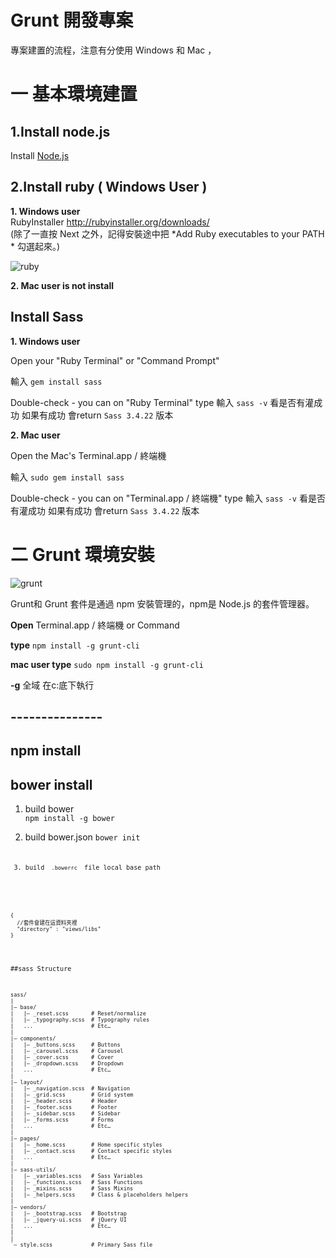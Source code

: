 # Grunt 開發專案

專案建置的流程，注意有分使用  Windows 和 Mac ，



# 一 基本環境建置

## 1.Install node.js

 Install  [ Node.js ](https://nodejs.org/en/)  

## 2.Install ruby ( Windows User )

 **1. Windows user**  
  RubyInstaller  http://rubyinstaller.org/downloads/    
  (除了一直按 Next 之外，記得安裝途中把 *Add Ruby executables to your PATH * 勾選起來。)    

 ![ruby](http://i1.wp.com/naturaljenius.com/wp-content/uploads/2011/10/Ruby-Install-1.png "rubyinstaller")   

 **2. Mac user is not install**

 ## Install Sass

 **1. Windows user**

 Open your  "Ruby  Terminal" or "Command Prompt"

 輸入  `gem install sass`

 Double-check - you can on "Ruby  Terminal"  type   輸入  `sass -v` 看是否有灌成功
  如果有成功 會return  `Sass 3.4.22`  版本

 **2. Mac user**

 Open the Mac's  Terminal.app / 終端機

 輸入  `sudo gem install sass`

 Double-check - you can on "Terminal.app / 終端機"  type   輸入  `sass -v` 看是否有灌成功
  如果有成功 會return  `Sass 3.4.22`  版本


# 二 Grunt 環境安裝

![grunt](http://www.gruntjs.net/img/grunt-logo.png)

Grunt和 Grunt 套件是通過 npm 安裝管理的，npm是 Node.js 的套件管理器。

**Open**    Terminal.app / 終端機  or Command

**type**   `npm install -g grunt-cli`

**mac user type**  `sudo npm install -g grunt-cli`

**-g**   全域  在c:底下執行


## ---------------

## npm install

## bower  install

1. build bower  
<code>npm install -g bower</code>

2. build  bower.json
<code>bower init<code>

3. build <code> .bowerrc </code> file local base path

<pre><code>
{
  //套件會建在這資料夾裡
  "directory" : "views/libs"
}
</code></pre>



##sass Structure

```
sass/
|
|– base/
|   |– _reset.scss       # Reset/normalize
|   |– _typography.scss  # Typography rules
|   ...                  # Etc…
|
|– components/
|   |– _buttons.scss     # Buttons
|   |– _carousel.scss    # Carousel
|   |– _cover.scss       # Cover
|   |– _dropdown.scss    # Dropdown
|   ...                  # Etc…
|
|– layout/
|   |– _navigation.scss  # Navigation
|   |– _grid.scss        # Grid system
|   |– _header.scss      # Header
|   |– _footer.scss      # Footer
|   |– _sidebar.scss     # Sidebar
|   |– _forms.scss       # Forms
|   ...                  # Etc…
|
|– pages/
|   |– _home.scss        # Home specific styles
|   |– _contact.scss     # Contact specific styles
|   ...                  # Etc…
|
|– sass-utils/
|   |– _variables.scss   # Sass Variables
|   |– _functions.scss   # Sass Functions
|   |– _mixins.scss      # Sass Mixins
|   |– _helpers.scss     # Class & placeholders helpers
|
|– vendors/
|   |– _bootstrap.scss   # Bootstrap
|   |– _jquery-ui.scss   # jQuery UI
|   ...                  # Etc…
|
|
`– style.scss            # Primary Sass file
```
